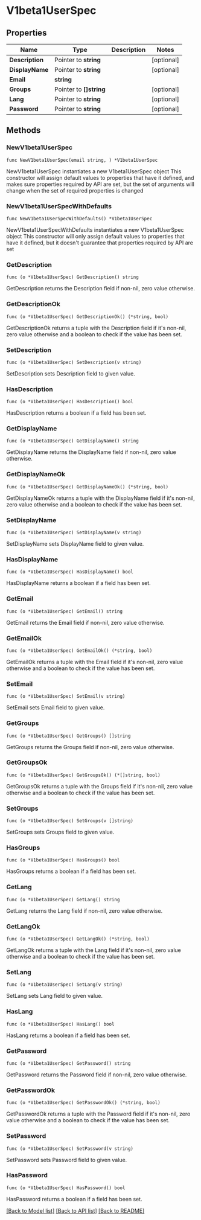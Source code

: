 # V1beta1UserSpec

## Properties

Name | Type | Description | Notes
------------ | ------------- | ------------- | -------------
**Description** | Pointer to **string** |  | [optional] 
**DisplayName** | Pointer to **string** |  | [optional] 
**Email** | **string** |  | 
**Groups** | Pointer to **[]string** |  | [optional] 
**Lang** | Pointer to **string** |  | [optional] 
**Password** | Pointer to **string** |  | [optional] 

## Methods

### NewV1beta1UserSpec

`func NewV1beta1UserSpec(email string, ) *V1beta1UserSpec`

NewV1beta1UserSpec instantiates a new V1beta1UserSpec object
This constructor will assign default values to properties that have it defined,
and makes sure properties required by API are set, but the set of arguments
will change when the set of required properties is changed

### NewV1beta1UserSpecWithDefaults

`func NewV1beta1UserSpecWithDefaults() *V1beta1UserSpec`

NewV1beta1UserSpecWithDefaults instantiates a new V1beta1UserSpec object
This constructor will only assign default values to properties that have it defined,
but it doesn't guarantee that properties required by API are set

### GetDescription

`func (o *V1beta1UserSpec) GetDescription() string`

GetDescription returns the Description field if non-nil, zero value otherwise.

### GetDescriptionOk

`func (o *V1beta1UserSpec) GetDescriptionOk() (*string, bool)`

GetDescriptionOk returns a tuple with the Description field if it's non-nil, zero value otherwise
and a boolean to check if the value has been set.

### SetDescription

`func (o *V1beta1UserSpec) SetDescription(v string)`

SetDescription sets Description field to given value.

### HasDescription

`func (o *V1beta1UserSpec) HasDescription() bool`

HasDescription returns a boolean if a field has been set.

### GetDisplayName

`func (o *V1beta1UserSpec) GetDisplayName() string`

GetDisplayName returns the DisplayName field if non-nil, zero value otherwise.

### GetDisplayNameOk

`func (o *V1beta1UserSpec) GetDisplayNameOk() (*string, bool)`

GetDisplayNameOk returns a tuple with the DisplayName field if it's non-nil, zero value otherwise
and a boolean to check if the value has been set.

### SetDisplayName

`func (o *V1beta1UserSpec) SetDisplayName(v string)`

SetDisplayName sets DisplayName field to given value.

### HasDisplayName

`func (o *V1beta1UserSpec) HasDisplayName() bool`

HasDisplayName returns a boolean if a field has been set.

### GetEmail

`func (o *V1beta1UserSpec) GetEmail() string`

GetEmail returns the Email field if non-nil, zero value otherwise.

### GetEmailOk

`func (o *V1beta1UserSpec) GetEmailOk() (*string, bool)`

GetEmailOk returns a tuple with the Email field if it's non-nil, zero value otherwise
and a boolean to check if the value has been set.

### SetEmail

`func (o *V1beta1UserSpec) SetEmail(v string)`

SetEmail sets Email field to given value.


### GetGroups

`func (o *V1beta1UserSpec) GetGroups() []string`

GetGroups returns the Groups field if non-nil, zero value otherwise.

### GetGroupsOk

`func (o *V1beta1UserSpec) GetGroupsOk() (*[]string, bool)`

GetGroupsOk returns a tuple with the Groups field if it's non-nil, zero value otherwise
and a boolean to check if the value has been set.

### SetGroups

`func (o *V1beta1UserSpec) SetGroups(v []string)`

SetGroups sets Groups field to given value.

### HasGroups

`func (o *V1beta1UserSpec) HasGroups() bool`

HasGroups returns a boolean if a field has been set.

### GetLang

`func (o *V1beta1UserSpec) GetLang() string`

GetLang returns the Lang field if non-nil, zero value otherwise.

### GetLangOk

`func (o *V1beta1UserSpec) GetLangOk() (*string, bool)`

GetLangOk returns a tuple with the Lang field if it's non-nil, zero value otherwise
and a boolean to check if the value has been set.

### SetLang

`func (o *V1beta1UserSpec) SetLang(v string)`

SetLang sets Lang field to given value.

### HasLang

`func (o *V1beta1UserSpec) HasLang() bool`

HasLang returns a boolean if a field has been set.

### GetPassword

`func (o *V1beta1UserSpec) GetPassword() string`

GetPassword returns the Password field if non-nil, zero value otherwise.

### GetPasswordOk

`func (o *V1beta1UserSpec) GetPasswordOk() (*string, bool)`

GetPasswordOk returns a tuple with the Password field if it's non-nil, zero value otherwise
and a boolean to check if the value has been set.

### SetPassword

`func (o *V1beta1UserSpec) SetPassword(v string)`

SetPassword sets Password field to given value.

### HasPassword

`func (o *V1beta1UserSpec) HasPassword() bool`

HasPassword returns a boolean if a field has been set.


[[Back to Model list]](../README.md#documentation-for-models) [[Back to API list]](../README.md#documentation-for-api-endpoints) [[Back to README]](../README.md)


